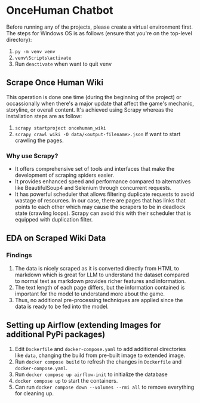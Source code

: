 # OnceHuman Chatbot
Before running any of the projects, please create a virtual environment first. The steps for Windows OS is as follows (ensure that you're on the top-level directory):
1. `py -m venv venv`
2. `venv\Scripts\activate`
3. Run `deactivate` when want to quit venv

## Scrape Once Human Wiki
This operation is done one time (during the beginning of the project) or occassionally when there's a major update that affect the game's mechanic, storyline, or overall content. It's achieved using Scrapy whereas the installation steps are as follow:
1. `scrapy startproject oncehuman_wiki`
2. `scrapy crawl wiki -O data/<output-filename>.json` if want to start crawling the pages.

### Why use Scrapy?
- It offers comprehensive set of tools and interfaces that make the development of scraping spiders easier. 
- It provides enhanced speed and performance compared to alternatives like BeautifulSoup4 and Selenium through concurrent requests. 
- It has powerful scheduler that allows filtering duplicate requests to avoid wastage of resources. In our case, there are pages that has links that points to each other which may cause the scrapers to be in deadlock state (crawling loops). Scrapy can avoid this with their scheduler that is equipped with duplication filter.

## EDA on Scraped Wiki Data
### Findings
1. The data is nicely scraped as it is converted directly from HTML to markdown which is great for LLM to understand the dataset compared to normal text as markdown provides richer features and information.
2. The text length of each page differs, but the information contained is important for the model to understand more about the game. 
3. Thus, no additional pre-processing techniques are applied since the data is ready to be fed into the model. 

## Setting up Airflow (extending Images for additional PyPi packages)
1. Edit `Dockerfile` and `docker-compose.yaml` to add additional directories like `data`, changing the build from pre-built image to extended image.
2. Run `docker compose build` to refresh the changes in `Dockerfile` and `docker-compose.yaml`.
3. Run `docker compose up airflow-init` to initialize the database
4. `docker compose up` to start the containers.
5. Can run `docker compose down --volumes --rmi all` to remove everything for cleaning up.
